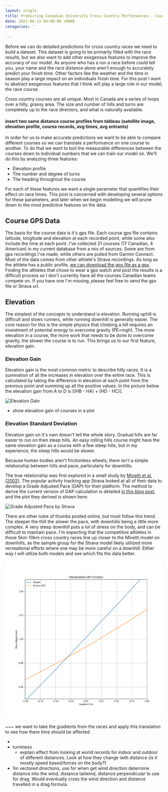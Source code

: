 ```yaml
---
layout: single
title: Predicting Canadian University Cross Country Performances - Course Analysis
date: 2021-06-13 04:00:00 +0000
categories: ''

---
```

Before we can do detailed predictions for cross country races we need to build a dataset. This dataset is going to be primarily filled with the race results, but we also want to add other exogenous features to improve the accuracy of our model. As anyone who has a run a race before could tell you, your name and the race distance alone aren't enough to accurately predict your finish time. Other factors like the weather and the time in season play a large impact on an individuals finish time. For this post I want to abstract exogenous features that I think will play a large role in our model, the race course.

Cross country courses are all unique. Most in Canada are a series of loops over a hilly, grassy area. The size and number of hills and turns are completely up to the race directors, and what is naturally available.

#### insert two same distance course profiles from tableau (satellite image, elevation profile, course records, avg times, avg entrants)

In order for us to make accurate predictions we want to be able to compare different courses so we can translate a performance on one course to another. To do that we want to boil the measurable differences between the courses down to individual numbers that we can train our model on. We'll do this by analyzing three features:

* Elevation profile
* The number and degree of turns
* The heading throughout the course

For each of these features we want a single parameter that quantifies their effect on race times. This post is concerned with developing several options for these parameters, and later when we begin modelling we will prune down to the most predictive features on the data.

## Course GPS Data

The basis for the course data is it's gps file. Each course gps file contains latitude, longitude and elevation at each recorded point, while some also include the time at each point. I've collected 21 courses (17 Canadian, 4 American) in my current database from a mix of sources. Some are from gps recordings I've made, while others are pulled from Garmin Connect. Most of the data comes from other athlete's Strava recordings. As long as the athlete has a public profile, [we can download the gps file as a gpx](https://support.strava.com/hc/en-us/articles/216918447-Downloading-a-GPX-Route-from-other-Athlete-s-Activities). Finding the athletes that chose to wear a gps watch and post the results is a difficult process so I don't currently have all the courses Canadian teams compete on. If you have one I'm missing, please feel free to send the gpx file or Strava url.

## Elevation

The simplest of the concepts to understand is elevation. Running uphill is difficult and slows runners, while running downhill is generally easier. The core reason for this is the simple physics that climbing a hill requires an investment of potential energy to overcome gravity (PE=mgh). The more elevation in a course, the more work that needs to be done to overcome gravity, the slower the course is to run. This brings us to our first feature, elevation gain.

### Elevation Gain

Elevation gain is the most common metric to describe hilly races. It is a summation of all the increases in elevation over the entire race. This is calculated by taking the difference in elevation at each point from the previous point and summing up all the positive values. In the picture below the elevation gain from A to D is \[(HB - HA) + (HD - HC)\].

![](https://upload.wikimedia.org/wikipedia/commons/9/9a/Elevation_gain.png "Elevation Gain")

* show elevation gain of courses in a plot

### Elevation Standard Deviation

Elevation gain on it's own doesn't tell the whole story. Gradual hills are far easier to run on then steep hills. An easy rolling hills course might have the same elevation gain as a course with a few steep hills, but in my experience, the steep hills would be slower. 

Because human bodies aren't frictionless wheels, there isn't a simple relationship between hills and pace, particularly for downhills.

The true relationship was first explored in a small study by [Minetti et al. (2002)](https://doi.org/10.1152/japplphysiol.01177.2001). The popular activity tracking app Strava looked at all of their data to develop a Grade Adjusted Pace (GAP) for their platform. The method to derive the current version of GAP calculation is detailed [in this blog post](https://medium.com/strava-engineering/an-improved-gap-model-8b07ae8886c3), and the plot they derived is shown here:

![](https://miro.medium.com/max/3088/1*_TwofsNS872wbUS12ykKPQ.png "Grade Adjusted Pace by Strava")

There are other rules of thumbs posted online, but most follow this trend. The steeper the thill the slower the pace, with downhills being a little more complex. A very steep downhill puts a lot of stress on the body, and can be difficult to maintain pace. I'm expecting that the competitive athletes in these 5km-10km cross country races line up closer to the Minetti model on downhills, as the sample group for the Strava model likely utilized more recreational efforts where one may be more careful on a downhill. Either way I will utilize both models and see which fits the data better.

![Interpolated GAP Function Around 0% Gradient](/uploads/interpolated-gap-function.png "Interpolated GAP Function Around 0% Gradient")

\~\~\~ we want to take the gradients from the races and apply this translation to see how there time should be affected

* 
* turniness
  * explain effect from looking at world records for indoor and outdoor of different distances. Look at how they change iwth distance (is it mostly speed based/forces on the body?)
* 1m vectored directions, use for when get wind direction determine distance into the wind, distance tailwind, distance perpendicular to use for drag. Would eventually cross the wind direction and distance travelled in a drag formula.